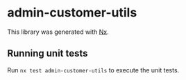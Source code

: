 # admin-customer-utils

This library was generated with [Nx](https://nx.dev).

## Running unit tests

Run `nx test admin-customer-utils` to execute the unit tests.
